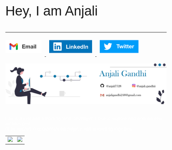 <!-- # Hey, I am Anjali -->
<link rel="preconnect" href="https://fonts.gstatic.com">
<link href="https://fonts.googleapis.com/css2?family=Poppins:wght@400;500;600;700&display=swap" rel="stylesheet">
<p style="font-size:3em;font-family: 'Poppins', sans-serif;" >Hey, I am Anjali</p>
<hr style="border-color:white;" />
<a target="_blank" href="mailto:anjaligandhi248@gmail.com" target="_blank">
<img style="padding:10px 10px 10px 0px;" height="40em" alt="Email" src="./Email.png" />
</a>
<a target="_blank" href="https://www.linkedin.com/in/anjaligandhi248/" target="_blank">
   
<img style="padding:10px;" height="40em" alt="LinkedIn" src="./Linkedin.png" />
</a>
<a target="_blank" href="https://twitter.com/AnjaliGandhi24" target="_blank">
<img style="padding:10px;" height="40em" alt="Twitter" src="./Twitter.png" />
</a>

<div style="padding: 20px 0px;"><img src="./anjali linkedin.jpg" alt="Github Banner"></div>
<p style="color:white;font-weight:500;font-family: 'Poppins', sans-serif;">
   I am a Junior and a learning Web Developer. I love to explore and work on new technologies.
  <br> I'll be excited to collaborate on projects and in learning together. 
</p>
<table width="100%">
  <tr>
    <td>
<img height="180em" src="https://github-readme-stats.vercel.app/api?username=anjali7528&show_icons=true&hide_border=true&&count_private=true&include_all_commits=true" /> </td>
 <td> <img height="180em" src="https://github-readme-stats.vercel.app/api/top-langs/?username=anjali7528&show_icons=true&hide_border=true&layout=compact&langs_count=10"/> </td>
  </tr>
 <table>
